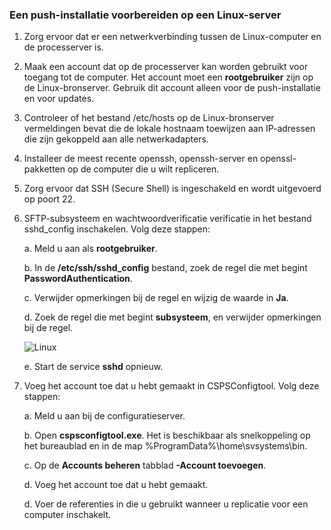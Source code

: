 ### <a name="prepare-for-a-push-installation-on-a-linux-server"></a>Een push-installatie voorbereiden op een Linux-server

1. Zorg ervoor dat er een netwerkverbinding tussen de Linux-computer en de processerver is.
1. Maak een account dat op de processerver kan worden gebruikt voor toegang tot de computer. Het account moet een **rootgebruiker** zijn op de Linux-bronserver. Gebruik dit account alleen voor de push-installatie en voor updates.
1. Controleer of het bestand /etc/hosts op de Linux-bronserver vermeldingen bevat die de lokale hostnaam toewijzen aan IP-adressen die zijn gekoppeld aan alle netwerkadapters.
1. Installeer de meest recente openssh, openssh-server en openssl-pakketten op de computer die u wilt repliceren.
1. Zorg ervoor dat SSH (Secure Shell) is ingeschakeld en wordt uitgevoerd op poort 22.
1. SFTP-subsysteem en wachtwoordverificatie verificatie in het bestand sshd_config inschakelen. Volg deze stappen:

    a. Meld u aan als **rootgebruiker**.

    b. In de **/etc/ssh/sshd_config** bestand, zoek de regel die met begint **PasswordAuthentication**.

    c. Verwijder opmerkingen bij de regel en wijzig de waarde in **Ja**.

    d. Zoek de regel die met begint **subsysteem**, en verwijder opmerkingen bij de regel.

      ![Linux](./media/site-recovery-prepare-push-install-mob-svc-lin/mobility2.png)

    e. Start de service **sshd** opnieuw.

1. Voeg het account toe dat u hebt gemaakt in CSPSConfigtool. Volg deze stappen:

    a. Meld u aan bij de configuratieserver.

    b. Open **cspsconfigtool.exe**. Het is beschikbaar als snelkoppeling op het bureaublad en in de map %ProgramData%\home\svsystems\bin.

    c. Op de **Accounts beheren** tabblad **-Account toevoegen**.

    d. Voeg het account toe dat u hebt gemaakt.

    d. Voer de referenties in die u gebruikt wanneer u replicatie voor een computer inschakelt.
